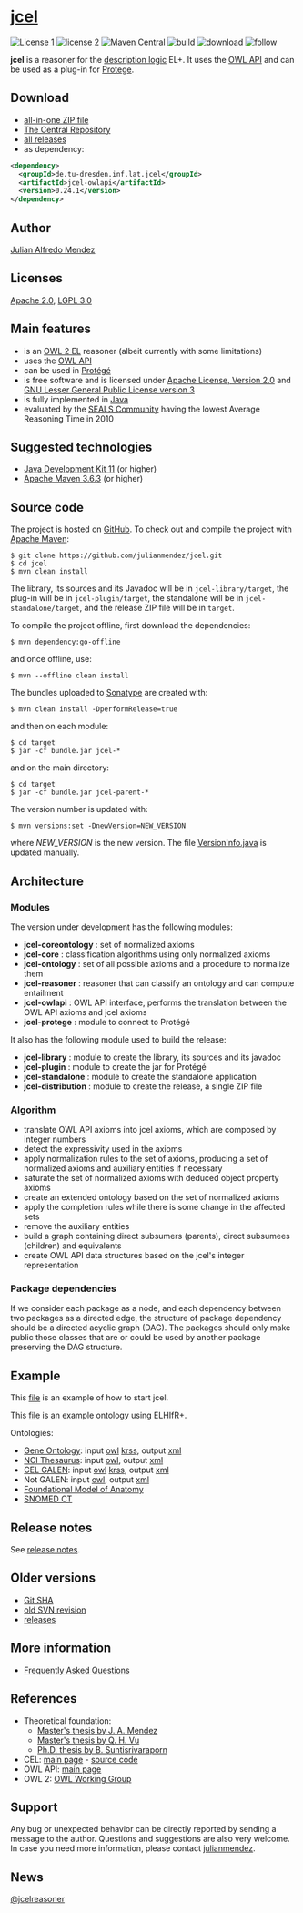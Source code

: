 # [jcel](https://julianmendez.github.io/jcel/)

[![License 1](https://img.shields.io/badge/License%201-Apache%202.0-blue.svg)][license1]
[![license 2](https://img.shields.io/badge/License%202-LGPL%203.0-blue.svg)][license2]
[![Maven Central](https://img.shields.io/maven-central/v/de.tu-dresden.inf.lat.jcel/jcel-parent.svg?label=Maven%20Central)][maven-central]
[![build](https://github.com/julianmendez/jcel/workflows/Java%20CI/badge.svg)][build-status]
[![download](https://img.shields.io/sourceforge/dm/jcel.svg)][releases]
[![follow](https://img.shields.io/twitter/follow/jcelreasoner.svg?style=social)][twitter]

**jcel** is a reasoner for the [description logic][description-logics] EL+. It uses the [OWL
API][owl-api] and can be used as a plug-in for [Protege][protege].


## Download

* [all-in-one ZIP file][zip-file]
* [The Central Repository][central-repository]
* [all releases][releases]
* as dependency:

```xml
<dependency>
  <groupId>de.tu-dresden.inf.lat.jcel</groupId>
  <artifactId>jcel-owlapi</artifactId>
  <version>0.24.1</version>
</dependency>
```


## Author

[Julian Alfredo Mendez][author]


## Licenses

[Apache 2.0][license1], [LGPL 3.0][license2]


## Main features

* is an [OWL 2 EL][owl-2-el] reasoner (albeit currently with some limitations)
* uses the [OWL API][owl-api]
* can be used in [Prot&eacute;g&eacute;][protege]
* is free software and is licensed under [Apache License, Version 2.0][license1] and
[GNU Lesser General Public License version 3][license2]
* is fully implemented in [Java][java]
* evaluated by the [SEALS Community](https://web.archive.org/web/20130723132747/http://www.seals-project.eu/news/storage-and-reasoning-systems-news) having the lowest Average Reasoning Time in 2010


## Suggested technologies

* [Java Development Kit 11][java] (or higher)
* [Apache Maven 3.6.3][maven] (or higher)


## Source code

The project is hosted on [GitHub][jcel-source].
To check out and compile the project with [Apache Maven][maven]:

```
$ git clone https://github.com/julianmendez/jcel.git
$ cd jcel
$ mvn clean install
```

The library, its sources and its Javadoc will be in `jcel-library/target`, the plug-in will be in `jcel-plugin/target`, the standalone will be in `jcel-standalone/target`, and the release ZIP file will be in `target`.

To compile the project offline, first download the dependencies:

```
$ mvn dependency:go-offline
```

and once offline, use:

```
$ mvn --offline clean install
```

The bundles uploaded to [Sonatype][sonatype] are created with:

```
$ mvn clean install -DperformRelease=true
```

and then on each module:

```
$ cd target
$ jar -cf bundle.jar jcel-*
```

and on the main directory:

```
$ cd target
$ jar -cf bundle.jar jcel-parent-*
```

The version number is updated with:

```
$ mvn versions:set -DnewVersion=NEW_VERSION
```

where *NEW_VERSION* is the new version.
The file [VersionInfo.java][jcel-version-java] is updated manually.


## Architecture


### Modules

The version under development has the following modules:

* **jcel-coreontology** : set of normalized axioms
* **jcel-core** : classification algorithms using only normalized axioms
* **jcel-ontology** : set of all possible axioms and a procedure to normalize them
* **jcel-reasoner** : reasoner that can classify an ontology and can compute entailment
* **jcel-owlapi** : OWL API interface, performs the translation between the OWL API axioms and jcel axioms
* **jcel-protege** : module to connect to Protégé

It also has the following module used to build the release:

* **jcel-library** : module to create the library, its sources and its javadoc
* **jcel-plugin** : module to create the jar for Protégé
* **jcel-standalone** : module to create the standalone application
* **jcel-distribution** : module to create the release, a single ZIP file


### Algorithm

* translate OWL API axioms into jcel axioms, which are composed by integer numbers
* detect the expressivity used in the axioms
* apply normalization rules to the set of axioms, producing a set of normalized axioms and auxiliary entities if necessary
* saturate the set of normalized axioms with deduced object property axioms
* create an extended ontology based on the set of normalized axioms
* apply the completion rules while there is some change in the affected sets
* remove the auxiliary entities
* build a graph containing direct subsumers (parents), direct subsumees (children) and equivalents
* create OWL API data structures based on the jcel's integer representation


### Package dependencies

If we consider each package as a node, and each dependency between two packages as a directed edge, the structure of package dependency should be a directed acyclic graph (DAG). The packages should only make public those classes that are or could be used by another package preserving the DAG structure.


## Example

This [file](https://github.com/julianmendez/jcel/blob/master/docs/data/start-jcel.sh.txt) is an example of how to start jcel.

This [file](https://github.com/julianmendez/jcel/blob/master/docs/data/example.owl) is an example ontology using ELHIfR+.

Ontologies:

* [Gene Ontology](http://geneontology.org/): input [owl](https://sourceforge.net/projects/jcel/files/ontologies/geneontology.owl.zip) [krss](https://sourceforge.net/projects/jcel/files/ontologies/go.cel.zip), output [xml](https://sourceforge.net/projects/jcel/files/ontologies/geneontology-inferred-0.12.0.xml.zip)
* [NCI Thesaurus](https://ncit.nci.nih.gov/ncitbrowser/): input [owl](https://sourceforge.net/projects/jcel/files/ontologies/nci.owl.zip), output [xml](https://sourceforge.net/projects/jcel/files/ontologies/nci-inferred-0.12.0.xml.zip)
* [CEL GALEN](http://www.opengalen.org/): input [owl](https://sourceforge.net/projects/jcel/files/ontologies/celgalen.owl.zip) [krss](https://sourceforge.net/projects/jcel/files/ontologies/celgalen.cel.zip), output [xml](https://sourceforge.net/projects/jcel/files/ontologies/celgalen-inferred-0.12.0.xml.zip)
* Not GALEN: input [owl](https://sourceforge.net/projects/jcel/files/ontologies/notgalen.owl.zip), output [xml](https://sourceforge.net/projects/jcel/files/ontologies/notgalen-inferred-0.12.0.xml.zip)
* [Foundational Model of Anatomy](http://si.washington.edu/projects/fma)
* [SNOMED CT](https://www.snomed.org/)


## Release notes
See [release notes][release-notes].


## Older versions

* [Git SHA](https://github.com/julianmendez/jcel/blob/master/docs/data/gitsha.txt)
* [old SVN revision](https://github.com/julianmendez/jcel/blob/master/docs/data/svnrev.txt)
* [releases][releases]


## More information

* [Frequently Asked Questions][faq]


## References

* Theoretical foundation:
  * [Master's thesis by J. A. Mendez](https://lat.inf.tu-dresden.de/research/mas/Men-Mas-11.pdf)
  * [Master's thesis by Q. H. Vu](https://lat.inf.tu-dresden.de/research/mas/Vu-Mas-08.pdf)
  * [Ph.D. thesis by B. Suntisrivaraporn](https://lat.inf.tu-dresden.de/research/phd/Sun-PhD-09.pdf)
* CEL: [main page][cel-home] - [source code][cel-source]
* OWL API: [main page][owl-api]
* OWL 2: [OWL Working Group](https://www.w3.org/2007/OWL/wiki/OWL_Working_Group)


## Support

Any bug or unexpected behavior can be directly reported by sending a message to the author.
Questions and suggestions are also very welcome.
In case you need more information, please contact [julianmendez][author].


## News
[@jcelreasoner][twitter]

[author]: https://julianmendez.github.io
[license1]: https://www.apache.org/licenses/LICENSE-2.0.txt
[license2]: https://www.gnu.org/licenses/lgpl-3.0.txt
[maven-central]: https://search.maven.org/artifact/de.tu-dresden.inf.lat.jcel/jcel-owlapi
[build-status]: https://github.com/julianmendez/jcel/actions
[central-repository]: https://repo1.maven.org/maven2/de/tu-dresden/inf/lat/jcel/
[zip-file]: https://sourceforge.net/projects/jcel/files/jcel/0.24.1/zip/jcel-0.24.1.zip/download
[releases]: https://sourceforge.net/projects/jcel/files/
[release-notes]: https://julianmendez.github.io/jcel/RELEASE-NOTES.html
[faq]: https://julianmendez.github.io/jcel/faq.html
[jcel-home]: https://julianmendez.github.io/jcel
[jcel-source]: https://github.com/julianmendez/jcel
[twitter]: https://twitter.com/jcelreasoner
[jcel-version-java]: https://github.com/julianmendez/jcel/blob/master/jcel-reasoner/src/main/java/de/tudresden/inf/lat/jcel/reasoner/main/VersionInfo.java
[sonatype]: https://oss.sonatype.org
[java]: https://www.oracle.com/java/technologies/
[maven]: https://maven.apache.org
[description-logics]: http://dl.kr.org
[owl-api]: https://owlcs.github.io/owlapi/
[owl-2-el]: https://www.w3.org/TR/owl2-profiles/#OWL_2_EL
[protege]: https://protege.stanford.edu
[cel-home]: https://julianmendez.github.io/cel
[cel-source]: https://github.com/julianmendez/cel


